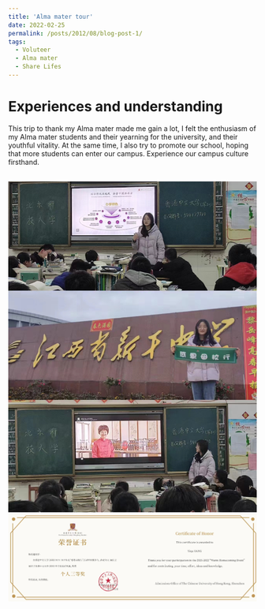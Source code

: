 ```yaml
---
title: 'Alma mater tour'
date: 2022-02-25
permalink: /posts/2012/08/blog-post-1/
tags:
  - Voluteer
  - Alma mater
  - Share Lifes
---
```


Experiences and understanding
======
This trip to thank my Alma mater made me gain a lot, I felt the enthusiasm of my Alma mater students and their yearning for the university, and their youthful vitality. At the same time, I also try to promote our school, hoping that more students can enter our campus. Experience our campus culture firsthand.

<br/><img src='/images/感恩母校行.jpg'> 
<br/><img src='/images/感恩母校行award.jpg'> 